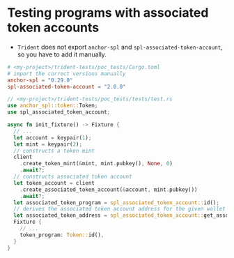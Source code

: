 # Testing programs with associated token accounts

- `Trident` does not export `anchor-spl` and `spl-associated-token-account`, so you have to add it manually.

```toml
# <my-project>/trident-tests/poc_tests/Cargo.toml
# import the correct versions manually
anchor-spl = "0.29.0"
spl-associated-token-account = "2.0.0"
```

```rust
// <my-project>/trident-tests/poc_tests/tests/test.rs
use anchor_spl::token::Token;
use spl_associated_token_account;

async fn init_fixture() -> Fixture {
  // ...
  let account = keypair(1);
  let mint = keypair(2);
  // constructs a token mint
  client
    .create_token_mint(&mint, mint.pubkey(), None, 0)
    .await?;
  // constructs associated token account
  let token_account = client
    .create_associated_token_account(&account, mint.pubkey())
    .await?;
  let associated_token_program = spl_associated_token_account::id();
  // derives the associated token account address for the given wallet and mint
  let associated_token_address = spl_associated_token_account::get_associated_token_address(&account.pubkey(), mint);
  Fixture {
    // ...
    token_program: Token::id(),
  }
}
```
